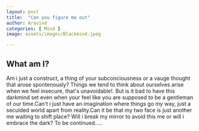 ```yaml
---
layout: post
title:  "Can you figure me out"
author: Aravind
categories: [ Mind ]
image: assets/images/Blackmind.jpeg

---
```

<h2>What am I?</h2>
Am i just a construct, a thing of your subconciousness or a vauge thought that arose spontenously?
Things we tend to think about ourselves arise when we feel insecure, that's unavoidable!.
But is it bad to have this darkmind set even when your feel like you are supposed to be a gentleman of our time.Can't i just have an imagination where things go my way, just a seculded world apart from reality.Can it be that my two face is just another me waiting to shift place? Will i break my mirror to avoid this me or will i embrace the dark? To be continued.....